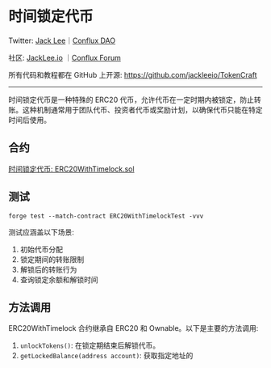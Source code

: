 # 时间锁定代币

Twitter: [Jack Lee](https://x.com/jackleeio)｜[Conflux DAO](https://x.com/ConfluxDAO)

社区: [JackLee.io](https://jacklee.io/) ｜[Conflux Forum](https://forum.conflux.fun/)

所有代码和教程都在 GitHub 上开源: https://github.com/jackleeio/TokenCraft

---

时间锁定代币是一种特殊的 ERC20 代币，允许代币在一定时期内被锁定，防止转账。这种机制通常用于团队代币、投资者代币或奖励计划，以确保代币只能在特定时间后使用。

## 合约

[时间锁定代币: ERC20WithTimelock.sol](../../src/ERC20/ERC20WithTimelock.sol)

## 测试

```
forge test --match-contract ERC20WithTimelockTest -vvv
```

测试应涵盖以下场景:
1. 初始代币分配
2. 锁定期间的转账限制
3. 解锁后的转账行为
4. 查询锁定余额和解锁时间

## 方法调用

ERC20WithTimelock 合约继承自 ERC20 和 Ownable。以下是主要的方法调用:

1. `unlockTokens()`: 在锁定期结束后解锁代币。
2. `getLockedBalance(address account)`: 获取指定地址的